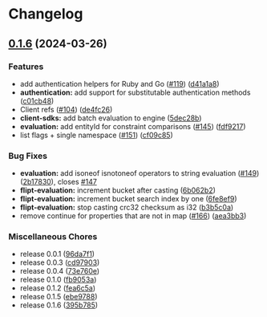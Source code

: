 # Changelog

## [0.1.6](https://github.com/flipt-io/flipt-client-sdks/compare/flipt-evaluation-v0.0.3...flipt-evaluation-v0.1.6) (2024-03-26)


### Features

* add authentication helpers for Ruby and Go ([#119](https://github.com/flipt-io/flipt-client-sdks/issues/119)) ([d41a1a8](https://github.com/flipt-io/flipt-client-sdks/commit/d41a1a82082ea5e5066055b3c731034542e00e16))
* **authentication:** add support for substitutable authentication methods ([c01cb48](https://github.com/flipt-io/flipt-client-sdks/commit/c01cb4859d4e51a7f04eaa46ca36256c81f69a3c))
* Client refs ([#104](https://github.com/flipt-io/flipt-client-sdks/issues/104)) ([de4fc26](https://github.com/flipt-io/flipt-client-sdks/commit/de4fc265872fb8e6b20a39ef026324501763341d))
* **client-sdks:** add batch evaluation to engine ([5dec28b](https://github.com/flipt-io/flipt-client-sdks/commit/5dec28bdd62d97080f53004e022dc196ae0959a3))
* **evaluation:** add entityId for constraint comparisons ([#145](https://github.com/flipt-io/flipt-client-sdks/issues/145)) ([fdf9217](https://github.com/flipt-io/flipt-client-sdks/commit/fdf921761fb0a2ef2a5661f58b0a569ace50a886))
* list flags + single namespace ([#151](https://github.com/flipt-io/flipt-client-sdks/issues/151)) ([cf09c85](https://github.com/flipt-io/flipt-client-sdks/commit/cf09c857a851c70aea97bccc9a159c4c7b5540a0))


### Bug Fixes

* **evaluation:** add isoneof isnotoneof operators to string evaluation ([#149](https://github.com/flipt-io/flipt-client-sdks/issues/149)) ([2b17830](https://github.com/flipt-io/flipt-client-sdks/commit/2b178307b334335c026853d257b8d37c3c5ef023)), closes [#147](https://github.com/flipt-io/flipt-client-sdks/issues/147)
* **flipt-evaluation:** increment bucket after casting ([6b062b2](https://github.com/flipt-io/flipt-client-sdks/commit/6b062b28b3a2417c55f8c088b5f141c1659a81c1))
* **flipt-evaluation:** increment bucket search index by one ([6fe8ef9](https://github.com/flipt-io/flipt-client-sdks/commit/6fe8ef9b716799c1b6c4dbd73dd570b71540d0f0))
* **flipt-evaluation:** stop casting crc32 checksum as i32 ([b3b5c0a](https://github.com/flipt-io/flipt-client-sdks/commit/b3b5c0a4bef8c2a260f16b49559fd14a488ddf9e))
* remove continue for properties that are not in map ([#166](https://github.com/flipt-io/flipt-client-sdks/issues/166)) ([aea3bb3](https://github.com/flipt-io/flipt-client-sdks/commit/aea3bb31a28e8bb1c9aa53cbd7ad55662d5cec1d))


### Miscellaneous Chores

* release 0.0.1 ([96da7f1](https://github.com/flipt-io/flipt-client-sdks/commit/96da7f1b8ab04c7eaba8d5093f0e67af2e967e13))
* release 0.0.3 ([cd97903](https://github.com/flipt-io/flipt-client-sdks/commit/cd979032e1844f162a0317f50e9bed0a5570bfcc))
* release 0.0.4 ([73e760e](https://github.com/flipt-io/flipt-client-sdks/commit/73e760e1df5255f642e15865e3bf38f3b7af2d27))
* release 0.1.0 ([fb9053a](https://github.com/flipt-io/flipt-client-sdks/commit/fb9053aeb21538b8ccb85dd67518e07a45c2f1b6))
* release 0.1.2 ([fea6c5a](https://github.com/flipt-io/flipt-client-sdks/commit/fea6c5a894cb2f138dbf1bb3badc855f2910e7a4))
* release 0.1.5 ([ebe9788](https://github.com/flipt-io/flipt-client-sdks/commit/ebe9788ff57c0230bb6b66f692dc44e7bbdbf14b))
* release 0.1.6 ([395b785](https://github.com/flipt-io/flipt-client-sdks/commit/395b785961b44d2d49a36b242e6bf9b1ff1c2c70))
